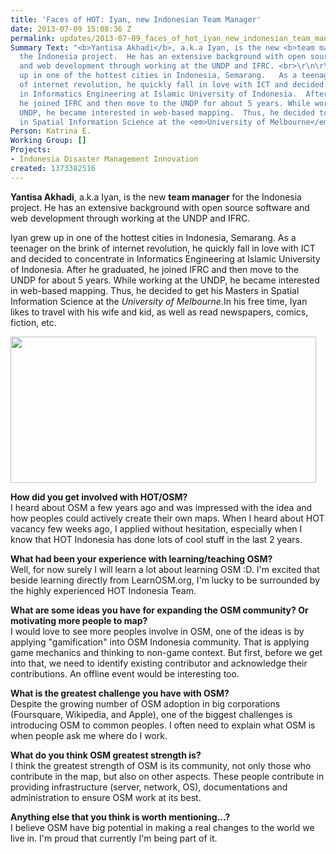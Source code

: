 ```yaml
---
title: 'Faces of HOT: Iyan, new Indonesian Team Manager'
date: 2013-07-09 15:08:36 Z
permalink: updates/2013-07-09_faces_of_hot_iyan_new_indonesian_team_manager
Summary Text: "<b>Yantisa Akhadi</b>, a.k.a Iyan, is the new <b>team manager</b> for
  the Indonesia project.  He has an extensive background with open source software
  and web development through working at the UNDP and IFRC. <br>\r\n\r\n Iyan grew
  up in one of the hottest cities in Indonesia, Semarang.   As a teenager on the brink
  of internet revolution, he quickly fall in love with ICT and decided to concentrate
  in Informatics Engineering at Islamic University of Indonesia.  After he graduated,
  he joined IFRC and then move to the UNDP for about 5 years. While working at the
  UNDP, he became interested in web-based mapping.  Thus, he decided to get his Masters
  in Spatial Information Science at the <em>University of Melbourne</em>.\r\n\r\n"
Person: Katrina E.
Working Group: []
Projects:
- Indonesia Disaster Management Innovation
created: 1373382516
---
```


<p><strong>Yantisa Akhadi</strong>, a.k.a Iyan, is the new <strong>team&nbsp;manager</strong> for the Indonesia project. He has an extensive background with open source software and web development through working at the UNDP and IFRC.</p><p>Iyan grew up in one of the hottest cities in Indonesia, Semarang. As a teenager on the brink of internet revolution, he quickly fall in love with ICT and decided to concentrate in Informatics Engineering at Islamic University of Indonesia. After he graduated, he joined IFRC and then move to the UNDP for about 5 years. While working at the UNDP, he became interested in web-based mapping. Thus, he decided to get his Masters in Spatial Information Science at the <em>University of Melbourne</em>.<!--break-->In his free time, Iyan likes to travel with his wife and kid, as well as read newspapers, comics, fiction, etc.</p><p><img src="/sites/default/files/iyan_0.png" alt="" width="489" height="234"></p><p><strong>How did you get involved with HOT/OSM? </strong> <br>I heard about OSM a few years ago and was impressed with the idea and how peoples could actively create their own maps. When I heard about HOT vacancy few weeks ago, I applied without hesitation, especially when I know that HOT Indonesia has done lots of cool stuff in the last 2 years.</p><p><strong>What had been your experience with learning/teaching OSM? </strong> <br>Well, for now surely I will learn a lot about learning OSM :D. I'm excited that beside learning directly from LearnOSM.org, I'm lucky to be surrounded by the highly experienced HOT Indonesia Team.</p><p><strong>What are some ideas you have for expanding the OSM community? Or motivating more people to map? <br></strong>I would love to see more peoples involve in OSM, one of the ideas is by applying "gamification" into OSM Indonesia community. That is applying game mechanics and thinking to non-game context. But first, before we get into that, we need to identify existing contributor and acknowledge their contributions. An offline event would be interesting too.</p><p><strong>What is the greatest challenge you have with OSM?</strong> <br>Despite the growing number of OSM adoption in big corporations (Foursquare, Wikipedia, and Apple), one of the biggest challenges is introducing OSM to common peoples. I often need to explain what OSM is when people ask me where do I work.</p><p><strong>What do you think OSM greatest strength is? </strong> <br>I think the greatest strength of OSM is its community, not only those who contribute in the map, but also on other aspects. These people contribute in providing infrastructure (server, network, OS), documentations and administration to ensure OSM work at its best.</p><p><strong>Anything else that you think is worth mentioning...?</strong> <br>I believe OSM have big potential in making a real changes to the world we live in. I'm proud that currently I'm being part of it.</p>
